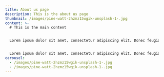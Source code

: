 ```yaml
---
title: About us page
description: This is the about us page
thumbnail: /images/pine-watt-2hzmz15wgik-unsplash-1-.jpg
content: >-
  # This is the main content


  Lorem ipsum dolor sit amet, consectetur adipiscing elit. Donec feugiat interdum libero, at fermentum enim imperdiet non. Mauris luctus ipsum mauris, et tincidunt sapien faucibus vitae. Donec et enim sed mi rhoncus pretium. Etiam molestie porttitor vestibulum.


  Lorem ipsum dolor sit amet, consectetur adipiscing elit. Donec feugiat interdum libero, at fermentum enim imperdiet non. Mauris luctus ipsum mauris, et tincidunt sapien faucibus vitae. Donec et enim sed mi rhoncus pretium. Etiam molestie porttitor vestibulum.
carousel:
  - /images/pine-watt-2hzmz15wgik-unsplash-1-.jpg
  - /images/pine-watt-2hzmz15wgik-unsplash-1-.jpg
---
```

